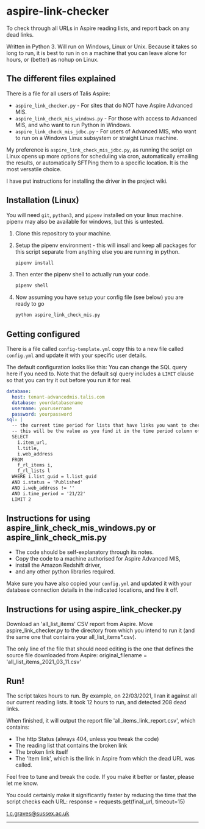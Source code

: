 # aspire-link-checker
To check through all URLs in Aspire reading lists, and report back on any dead links.

Written in Python 3. Will run on Windows, Linux or Unix.
Because it takes so long to run, it is best to run in on a machine that you can leave alone for hours, or (better) as nohup on Linux. 

## The different files explained
There is a file for all users of Talis Aspire:

- `aspire_link_checker.py` - For sites that do NOT have Aspire Advanced MIS.
- `aspire_link_check_mis_windows.py` - For those with access to Advanced MIS, and who want to run Python in Windows.
- `aspire_link_check_mis_jdbc.py` - For users of Advanced MIS, who want to run on a Windows Linux subsystem or straight Linux machine.

My preference is `aspire_link_check_mis_jdbc.py`, as running the script on Linux opens up more options for scheduling via cron,
automatically emailing the results, or automatically SFTPing them to a specific location. It is the most versatile choice.

I have put instructions for installing the driver in the project wiki.


## Installation (Linux)

You will need `git`, `python3`, and `pipenv` installed on your linux machine. 
pipenv may also be available for windows, but this is untested. 

1. Clone this repository to your machine.
2. Setup the pipenv environment - this will insall and keep all packages for this script separate from anything else you are running in python.

   ```bash
   pipenv install
   ```
   
3. Then enter the pipenv shell to actually run your code.

   ```bash
   pipenv shell
   ```

4. Now assuming you have setup your config file (see below) you are ready to go

   ```bash
   python aspire_link_check_mis.py
   ```

## Getting configured

There is a file called `config-template.yml` copy this to a new file called `config.yml` and update it with your 
specific user details.

The default configuration looks like this: You can change the SQL query here if you need to. 
Note that the default sql query includes a `LIMIT` clause so that you can try it out before you run it for real.

```yml
database:
  host: tenant-advancedmis.talis.com
  database: yourdatabasename
  username: yourusername
  password: yourpassword
sql: |
  -- the current time period for lists that have links you want to check
  -- this will be the value as you find it in the time period column of the all list items report
  SELECT
    i.item_url,
    l.title,
    i.web_address
  FROM
    f_rl_items i,
    f_rl_lists l
  WHERE i.list_guid = l.list_guid
  AND i.status = 'Published'
  AND i.web_address != ''
  AND i.time_period = '21/22'
  LIMIT 2
```

## Instructions for using aspire_link_check_mis_windows.py or aspire_link_check_mis.py

- The code should be self-explanatory through its notes.
- Copy the code to a machine authorised for Aspire Advanced MIS,
- install the Amazon Redshift driver, 
- and any other python libraries required.

Make sure you have also copied your `config.yml` and updated it with your database connection details in the indicated locations, and fire it off.

## Instructions for using aspire_link_checker.py
Download an 'all_list_items' CSV report from Aspire.
Move aspire_link_checker.py to the directory from which you intend to run it (and the same one that contains your all_list_items*.csv).

The only line of the file that should need editing is the one that defines the source file downloaded from Aspire:
  original_filename = 'all_list_items_2021_03_11.csv'

## Run!

The script takes hours to run. By example, on 22/03/2021, I ran it against all our current reading lists. It took 12 hours to run, and detected 208 dead links.

When finished, it will output the report file 'all_items_link_report.csv', which contains:
- The http Status (always 404, unless you tweak the code)
- The reading list that contains the broken link
- The broken link itself
- The 'Item link', which is the link in Aspire from which the dead URL was called.

Feel free to tune and tweak the code. If you make it better or faster, please let me know.

You could certainly make it significantly faster by reducing the time that the script checks each URL:
  response = requests.get(final_url, timeout=15)

t.c.graves@sussex.ac.uk 

****
